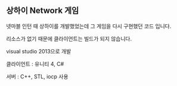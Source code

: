 ## 상하이 Network 게임



넷마블 인턴 때 상하이를 개발했었는데 그 게임을 다시 구현했던 코드 입니다.

리소스가 없기 때문에 클라이언트는 빌드가 되지 않습니다.



visual studio 2013으로 개발

클라이언트 : 유니티 4, C#

서버 : C++, STL, iocp 사용

